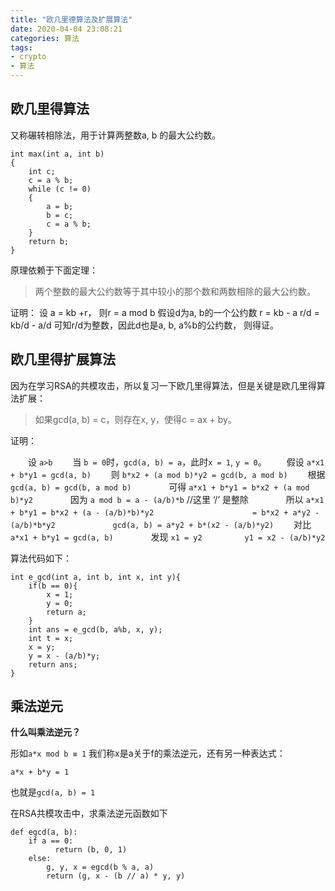 ```yaml
---
title: "欧几里德算法及扩展算法"
date: 2020-04-04 23:08:21
categories: 算法
tags: 
- crypto
- 算法
---
```


## 欧几里得算法

又称碾转相除法，用于计算两整数a, b 的最大公约数。

```
int max(int a, int b)
{
	int c;
	c = a % b;
	while (c != 0)
	{
		a = b;
		b = c;
		c = a % b;
	}
	return b;
}
```

原理依赖于下面定理：

> 两个整数的最大公约数等于其中较小的那个数和两数相除的最大公约数。

证明：
设 a = kb +r， 则r = a mod b
假设d为a, b的一个公约数
r = kb - a
r/d = kb/d - a/d
可知r/d为整数，因此d也是a, b, a%b的公约数， 则得证。



## 欧几里得扩展算法

因为在学习RSA的共模攻击，所以复习一下欧几里得算法，但是关键是欧几里得算法扩展：

> 如果gcd(a, b) = c，则存在x, y，使得c = ax + by。

证明：

　　设 `a>b`
　　当 `b = 0`时，`gcd(a, b) = a`，此时`x = 1`, `y = 0`。
　　假设 `a*x1 + b*y1 = gcd(a, b)`
　　则 `b*x2 + (a mod b)*y2 = gcd(b, a mod b)`
　　根据 `gcd(a, b) = gcd(b, a mod b)`　　
　　可得 `a*x1 + b*y1 = b*x2 + (a mod b)*y2`　　
　　因为 `a mod b = a - (a/b)*b` //这里 ‘/‘ 是整除　　
　　所以 `a*x1 + b*y1 = b*x2 + (a - (a/b)*b)*y2` 
　　　　　　　　　　　`= b*x2 + a*y2 - (a/b)*b*y2`
　　　　　　 `gcd(a, b) = a*y2 + b*(x2 - (a/b)*y2)`
　　对比 `a*x1 + b*y1 = gcd(a, b)`　　
　　发现 `x1 = y2`
　　　 　 `y1 = x2 - (a/b)*y2`　　

算法代码如下：

```
int e_gcd(int a, int b, int x, int y){
    if(b == 0){
        x = 1;
        y = 0;
        return a;
    }
    int ans = e_gcd(b, a%b, x, y);
    int t = x;
    x = y;
    y = x - (a/b)*y;
    return ans;
}
```



## 乘法逆元

**什么叫乘法逆元？**

形如`a*x mod b ≡ 1`
我们称x是a关于f的乘法逆元，还有另一种表达式：

```
a*x + b*y = 1  
```

也就是`gcd(a, b) = 1`

在RSA共模攻击中，求乘法逆元函数如下

```
def egcd(a, b):
    if a == 0:
          return (b, 0, 1)
    else:
        g, y, x = egcd(b % a, a)
        return (g, x - (b // a) * y, y)
```